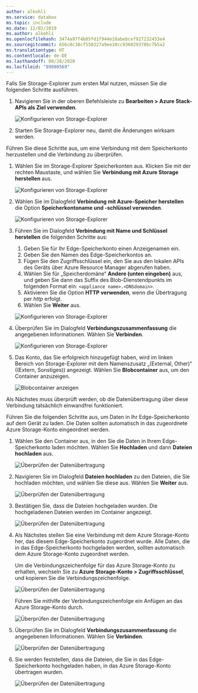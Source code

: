 ```yaml
---
author: alkohli
ms.service: databox
ms.topic: include
ms.date: 12/02/2019
ms.author: alkohli
ms.openlocfilehash: 3474a97f4b05fd1f944e18abebcef927232453e4
ms.sourcegitcommit: 656c0c38cf550327a9ee10cc936029378bc7b5a2
ms.translationtype: HT
ms.contentlocale: de-DE
ms.lasthandoff: 08/28/2020
ms.locfileid: "89080569"
---
```

Falls Sie Storage-Explorer zum ersten Mal nutzen, müssen Sie die folgenden Schritte ausführen.

1. Navigieren Sie in der oberen Befehlsleiste zu **Bearbeiten > Azure Stack-APIs als Ziel verwenden**.

    ![Konfigurieren von Storage-Explorer](media/azure-stack-edge-gateway-verify-connection-storage-explorer/connect-with-storage-explorer-1.png)

2. Starten Sie Storage-Explorer neu, damit die Änderungen wirksam werden.


Führen Sie diese Schritte aus, um eine Verbindung mit dem Speicherkonto herzustellen und die Verbindung zu überprüfen.

1. Wählen Sie im Storage-Explorer Speicherkonten aus. Klicken Sie mit der rechten Maustaste, und wählen Sie **Verbindung mit Azure Storage herstellen** aus. 

    ![Konfigurieren von Storage-Explorer](media/azure-stack-edge-gateway-verify-connection-storage-explorer/connect-with-storage-explorer-2.png)

2. Wählen Sie im Dialogfeld **Verbindung mit Azure-Speicher herstellen** die Option **Speicherkontoname und -schlüssel verwenden**.

    ![Konfigurieren von Storage-Explorer](media/azure-stack-edge-gateway-verify-connection-storage-explorer/connect-with-storage-explorer-3.png)

2. Führen Sie im Dialogfeld **Verbindung mit Name und Schlüssel herstellen** die folgenden Schritte aus:

    1. Geben Sie für Ihr Edge-Speicherkonto einen Anzeigenamen ein. 
    2. Geben Sie den Namen des Edge-Speicherkontos an.
    3. Fügen Sie den Zugriffsschlüssel ein, den Sie aus den lokalen APIs des Geräts über Azure Resource Manager abgerufen haben.
    4. Wählen Sie für „Speicherdomäne“ **Andere (unten eingeben)** aus, und geben Sie dann das Suffix des Blob-Dienstendpunkts im folgenden Format ein: `<appliance name>.<DNSdomain>`. 
    5. Aktivieren Sie die Option **HTTP verwenden**, wenn die Übertragung per *http* erfolgt. 
    6. Wählen Sie **Weiter** aus.

    ![Konfigurieren von Storage-Explorer](media/azure-stack-edge-gateway-verify-connection-storage-explorer/connect-with-storage-explorer-4.png)    

3. Überprüfen Sie im Dialogfeld **Verbindungszusammenfassung** die angegebenen Informationen. Wählen Sie **Verbinden**.

    ![Konfigurieren von Storage-Explorer](media/azure-stack-edge-gateway-verify-connection-storage-explorer/connect-with-storage-explorer-5.png)

4. Das Konto, das Sie erfolgreich hinzugefügt haben, wird im linken Bereich von Storage-Explorer mit dem Namenszusatz „(External, Other)“ ((Extern, Sonstiges)) angezeigt. Wählen Sie **Blobcontainer** aus, um den Container anzuzeigen.

    ![Blobcontainer anzeigen](media/azure-stack-edge-gateway-verify-connection-storage-explorer/connect-with-storage-explorer-6.png)

Als Nächstes muss überprüft werden, ob die Datenübertragung über diese Verbindung tatsächlich einwandfrei funktioniert.

Führen Sie die folgenden Schritte aus, um Daten in Ihr Edge-Speicherkonto auf dem Gerät zu laden. Die Daten sollten automatisch in das zugeordnete Azure Storage-Konto eingeordnet werden.

1. Wählen Sie den Container aus, in den Sie die Daten in Ihrem Edge-Speicherkonto laden möchten. Wählen Sie **Hochladen** und dann **Dateien hochladen** aus.

    ![Überprüfen der Datenübertragung](media/azure-stack-edge-gateway-verify-connection-storage-explorer/verify-data-transfer-1.png)

2. Navigieren Sie im Dialogfeld **Dateien hochladen** zu den Dateien, die Sie hochladen möchten, und wählen Sie diese aus. Wählen Sie **Weiter** aus.

    ![Überprüfen der Datenübertragung](media/azure-stack-edge-gateway-verify-connection-storage-explorer/verify-data-transfer-2.png)

3. Bestätigen Sie, dass die Dateien hochgeladen wurden. Die hochgeladenen Dateien werden im Container angezeigt.

    ![Überprüfen der Datenübertragung](media/azure-stack-edge-gateway-verify-connection-storage-explorer/verify-data-transfer-3.png)

4. Als Nächstes stellen Sie eine Verbindung mit dem Azure Storage-Konto her, das diesem Edge-Speicherkonto zugeordnet wurde. Alle Daten, die in das Edge-Speicherkonto hochgeladen werden, sollten automatisch dem Azure Storage-Konto zugeordnet werden. 
    
    Um die Verbindungszeichenfolge für das Azure Storage-Konto zu erhalten, wechseln Sie zu **Azure Storage-Konto > Zugriffsschlüssel**, und kopieren Sie die Verbindungszeichenfolge.

    ![Überprüfen der Datenübertragung](media/azure-stack-edge-gateway-verify-connection-storage-explorer/verify-data-transfer-5.png)

    Führen Sie mithilfe der Verbindungszeichenfolge ein Anfügen an das Azure Storage-Konto durch.  

    ![Überprüfen der Datenübertragung](media/azure-stack-edge-gateway-verify-connection-storage-explorer/verify-data-transfer-4.png)


5. Überprüfen Sie im Dialogfeld **Verbindungszusammenfassung** die angegebenen Informationen. Wählen Sie **Verbinden**.

    ![Überprüfen der Datenübertragung](media/azure-stack-edge-gateway-verify-connection-storage-explorer/verify-data-transfer-6.png)

6. Sie werden feststellen, dass die Dateien, die Sie in das Edge-Speicherkonto hochgeladen haben, in das Azure Storage-Konto übertragen wurden.

    ![Überprüfen der Datenübertragung](media/azure-stack-edge-gateway-verify-connection-storage-explorer/verify-data-transfer-7.png)